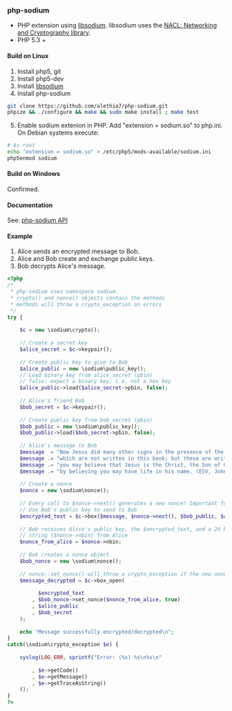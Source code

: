 ### php-sodium

+ PHP extension using [libsodium](https://github.com/jedisct1/libsodium.git). libsodium uses the [NACL: Networking and Cryptography library](http://nacl.cr.yp.to/).
+ PHP 5.3 +

#### Build on Linux

1. Install php5, git
2. Install php5-dev
3. Install [libsodium](https://github.com/jedisct1/libsodium.git)
4. Install php-sodium
```bash
git clone https://github.com/alethia7/php-sodium.git
phpize && ./configure && make && sudo make install ; make test
```

5. Enable sodium extenion in PHP. Add "extension = sodium.so" to php.ini. On Debian systems execute:
```bash
# As root
echo "extension = sodium.so" > /etc/php5/mods-available/sodium.ini
php5enmod sodium 
```

#### Build on Windows

Confirmed.

#### Documentation

See: [php-sodium API](docs/api.md)

#### Example

1. Alice sends an encrypted message to Bob. 
2. Alice and Bob create and exchange public keys.
3. Bob decrypts Alice's message.
```php
<?php
/*
 * php-sodium uses namespace sodium.
 * crypto() and nonce() objects contain the methods
 * methods will throw a crypto_exception on errors
 */
try {
    
    $c = new \sodium\crypto();
    
    // Create a secret key
    $alice_secret = $c->keypair();
    
    // Create public key to give to Bob
    $alice_public = new \sodium\public_key();
    // Load binary key from alice_secret (pbin)
    // false: expect a binary key; i.e. not a hex key 
    $alice_public->load($alice_secret->pbin, false);
    
    // Alice's friend Bob 
    $bob_secret = $c->keypair();
    
    // Create public key from bob_secret (pbin)
    $bob_public = new \sodium\public_key();
    $bob_public->load($bob_secret->pbin, false);
    
    // Alice's message to Bob
    $message  = "Now Jesus did many other signs in the presence of the disciples,";
    $message .= "which are not written in this book; but these are written so that";
    $message .= "you may believe that Jesus is the Christ, the Son of God, and that";
    $message .= "by believing you may have life in his name. (ESV, John 20:30:31)";
    
    // Create a nonce
    $nonce = new \sodium\nonce();
    
    // Every call to $nonce->next() generates a new nonce! Important for crypto_box
    // Use Bob's public key to send to Bob 
    $encrypted_text = $c->box($message, $nonce->next(), $bob_public, $alice_secret);
    
    // Bob receives Alice's public key, the $encrypted_text, and a 24 byte nonce 
    // string ($nonce->nbin) from Alice 
    $nonce_from_alice = $nonce->nbin;
    
    // Bob creates a nonce object.
    $bob_nonce = new \sodium\nonce();
    
    // nonce::set_nonce() will throw a crypto_exception if the new nonce < the last nonce.
    $message_decrypted = $c->box_open(
    
          $encrypted_text
        , $bob_nonce->set_nonce($nonce_from_alice, true)
        , $alice_public
        , $bob_secret
    );
    
    echo "Message successfully encrypted/decrypted\n";
}
catch(\sodium\crypto_exception $e) {
    
    syslog(LOG_ERR, sprintf("Error: (%s) %s\n%s\n"
    
        , $e->getCode()
        , $e->getMessage()
        , $e->getTraceAsString()
    ));
}
?>
```
